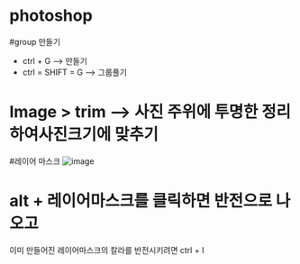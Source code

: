 # photoshop

#group 만들기
- ctrl + G --> 만들기
- ctrl = SHIFT = G --> 그룹풀기

#  Image > trim --> 사진 주위에 투명한 정리하여사진크기에 맞추기 



#레이어 마스크
![image](https://github.com/yeon2716/photoshop/assets/145514579/ef0ef0db-8b3c-4e9e-8530-e5d386f4fb09)

# alt + 레이어마스크를 클릭하면 반전으로 나오고
이미 만들어진 레이어마스크의 칼라를 반전시키려면 ctrl + I


